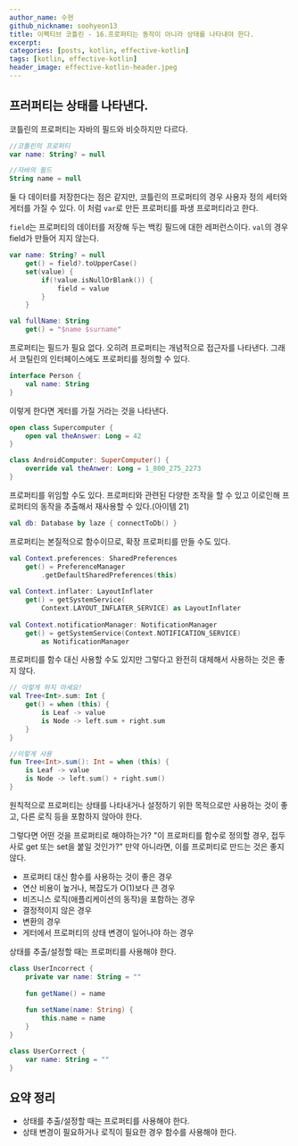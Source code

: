 ```yaml
---
author_name: 수현
github_nickname: soohyeon13
title: 이펙티브 코틀린 - 16.프로퍼티는 동작이 아니라 상태를 나타내야 한다.
excerpt:
categories: [posts, kotlin, effective-kotlin]
tags: [kotlin, effective-kotlin]
header_image: effective-kotlin-header.jpeg
---
```


## 프러퍼티는 상태를 나타낸다.

코틀린의 프로퍼티는 자바의 필드와 비슷하지만 다르다.

```kotlin
//코틀린의 프로퍼티
var name: String? = null

//자바의 필드
String name = null
```

둘 다 데이터를 저장한다는 점은 같지만, 코틀린의 프로퍼티의 경우 사용자 정의 세터와 게터를 가질 수 있다.
이 처럼 `var`로 만든 프로퍼티를 파생 프로퍼티라고 한다.

`field`는 프로퍼티의 데이터를 저장해 두는 백킹 필드에 대한 레퍼런스이다.
`val`의 경우 field가 만들어 지지 않는다.

```kotlin
var name: String? = null
    get() = field?.toUpperCase()
    set(value) {
        if(!value.isNullOrBlank()) {
            field = value
        }
    }

val fullName: String
    get() = "$name $surname"
```

프로퍼티는 필드가 필요 없다. 
오히려 프로퍼티는 개념적으로 접근자를 나타낸다.
그래서 코틸린의 인터페이스에도 프로퍼티를 정의할 수 있다.

```kt
interface Person {
    val name: String
}
```

이렇게 한다면 게터를 가질 거라는 것을 나타낸다.

```kotlin
open class Supercomputer {
    open val theAnswer: Long = 42
}

class AndroidComputer: SuperComputer() {
    override val theAnwer: Long = 1_800_275_2273
}
```

프로퍼티를 위임할 수도 있다.
프로퍼티와 관련된 다양한 조작을 할 수 있고 이로인해 프로퍼티의 동작을 추출해서 재사용할 수 있다.(아이템 21)

```kotlin
val db: Database by laze { connectToDb() }
```

프로퍼티는 본질적으로 함수이므로, 확장 프로퍼티를 만들 수도 있다.

```kotlin
val Context.preferences: SharedPreferences
    get() = PreferenceManager
        .getDefaultSharedPreferences(this)
        
val Context.inflater: LayoutInflater
    get() = getSystemService(
        Context.LAYOUT_INFLATER_SERVICE) as LayoutInflater
        
val Context.notificationManager: NotificationManager
    get() = getSystemService(Context.NOTIFICATION_SERVICE)
        as NotificationManager
```

프로퍼티를 함수 대신 사용할 수도 있지만 그렇다고 완전히 대체해서 사용하는 것은 좋지 않다.

```kotlin
// 이렇게 하지 마세요!
val Tree<Int>.sum: Int {
    get() = when (this) {
        is Leaf -> value 
        is Node -> left.sum + right.sum
    }
}

//이렇게 사용
fun Tree<Int>.sum(): Int = when (this) {
    is Leaf -> value
    is Node -> left.sum() + right.sum()
}
```

원칙적으로 프로퍼티는 상태를 나타내거나 설정하기 위한 목적으로만 사용하는 것이 좋고, 다른 로직 등을 포함하지 않아야 한다.

그렇다면 어떤 것을 프로퍼티로 해야하는가? 
"이 프로퍼티를 함수로 정의할 경우, 접두사로 get 또는 set을 붙일 것인가?" 
만약 아니라면, 이를 프로퍼티로 만드는 것은 좋지 않다.

- 프로퍼티 대신 함수를 사용하는 것이 좋은 경우
 - 연산 비용이 높거나, 복잡도가 O(1)보다 큰 경우
 - 비즈니스 로직(애플리케이션의 동작)을 포함하는 경우
 - 결정적이지 않은 경우
 - 변환의 경우
 - 게터에서 프로퍼티의 상태 변경이 일어나야 하는 경우 

상태를 추출/설정할 때는 프로퍼티를 사용해야 한다.

```kotlin
class UserIncorrect {
    private var name: String = ""
    
    fun getName() = name
    
    fun setName(name: String) {
        this.name = name
    }
}

class UserCorrect {
    var name: String = ""
}
```



## 요약 정리

- 상태를 추출/설정할 때는 프로퍼티를 사용해야 한다. 
- 상태 변경이 필요하거나 로직이 필요한 경우 함수를 사용해야 한다.
